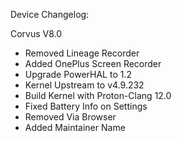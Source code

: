 Device Changelog:

Corvus V8.0

- Removed Lineage Recorder
- Added OnePlus Screen Recorder
- Upgrade PowerHAL to 1.2
- Kernel Upstream to v4.9.232
- Build Kernel with Proton-Clang 12.0
- Fixed Battery Info on Settings
- Removed Via Browser
- Added Maintainer Name
